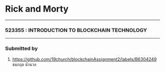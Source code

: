 # **Rick and Morty**

<hr>

### **523355 : INTRODUCTION TO BLOCKCHAIN TECHNOLOGY**
</hr>

<hr>

### Submitted by
1. https://github.com/19church/blockchainAssignment2/labels/B6304249 ธนกฤต น้ำนวล


</hr>



